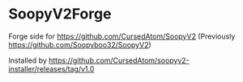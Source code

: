 # SoopyV2Forge
Forge side for https://github.com/CursedAtom/SoopyV2 (Previously https://github.com/Soopyboo32/SoopyV2)

Installed by https://github.com/CursedAtom/soopyv2-installer/releases/tag/v1.0
